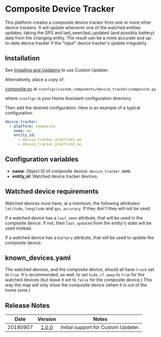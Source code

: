 # Composite Device Tracker
This platform creates a composite device tracker from one or more other device trackers. It will update whenever one of the watched entities updates, taking the GPS and last_seen/last_updated (and possibly battery) data from the changing entity. The result can be a more accurate and up-to-date device tracker if the "input" device tracker's update irregularly.
## Installation
See [Installing and Updating](https://github.com/pnbruckner/homeassistant-config/blob/master/docs/custom_updater.md) to use Custom Updater.

Alternatively, place a copy of:

[composite.py](https://github.com/pnbruckner/homeassistant-config/blob/master/custom_components/device_tracker/composite.py) at `<config>/custom_components/device_tracker/composite.py`

where `<config>` is your Home Assistant configuration directory.

Then add the desired configuration. Here is an example of a typical configuration:
```yaml
device_tracker:
  - platform: composite
    name: me
    entity_id:
      - device_tracker.platform1_me
      - device_tracker.platform2_me
```
## Configuration variables
- **name**: Object ID of composite device: `device_tracker.NAME`
- **entity_id**: Watched device tracker devices.
## Watched device requirements
Watched devices must have, at a minimum, the following attributes: `latitude`, `longitude` and `gps_accuracy`. If they don't they will not be used.

If a watched device has a `last_seen` attribute, that will be used in the composite device. If not, then `last_updated` from the entity's state will be used instead.

If a watched device has a `battery` attribute, that will be used to update the composite device.
## known_devices.yaml
The watched devices, and the composite device, should all have `track` set to `true`. It's recommended, as well, to set `hide_if_away` to `true` for the watched devices (but leave it set to `false` for the composite device.) This way the map will only show the composite device (when it is out of the home zone.)
## Release Notes
Date | Version | Notes
-|:-:|-
20180907 | [1.0.0](https://github.com/pnbruckner/homeassistant-config/blob/d767bcce0fdff0c9298dc7a010d27af88817eac2/custom_components/device_tracker/composite.py) | Initial support for Custom Updater.
